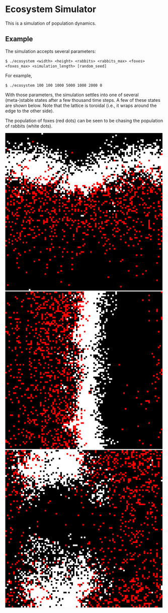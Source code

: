 Ecosystem Simulator
===================

This is a simulation of population dynamics.


Example
-------

The simulation accepts several parameters:

    $ ./ecosystem <width> <height> <rabbits> <rabbits_max> <foxes> <foxes_max> <simulation_length> [random_seed]
    

For example,

    $ ./ecosystem 100 100 1000 5000 1000 2000 0

With those parameters, the simulation settles into one of several (meta-)stable states after a few thousand time
steps. A few of these states are shown below. Note that the lattice is toroidal (i.e., it wraps around the edge to the
other side).

The population of foxes (red dots) can be seen to be chasing the population of rabbits (white dots).

![screenshot](screenshots/screenshot_1.png)
![screenshot](screenshots/screenshot_2.png)
![screenshot](screenshots/screenshot_3.png)
